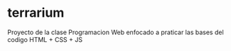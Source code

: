 # terrarium
Proyecto de la clase Programacion Web enfocado a praticar las bases  del codigo HTML + CSS + JS
